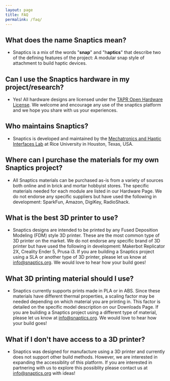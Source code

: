 ```yaml
---
layout: page
title: FAQ
permalink: /faq/
---
```


## What does the name Snaptics mean?
- Snaptics is a mix of the words "**snap**" and "h**aptics**" that describe two of the defining features of the project: A modular snap style of attachment to build haptic devices.

## Can I use the Snaptics hardware in my project/research?
- Yes! All hardware designs are licensed under the [TAPR Open Hardware License](https://tapr.org/the-tapr-open-hardware-license/). We welcome and encourage any use of the snaptics platform and we hope you share with us your experiences.

## Who maintains Snaptics?
- Snaptics is developed and maintained by the [Mechatronics and Haptic Interfaces Lab](https://mahilab.rice.edu/) at Rice University in Houston, Texas, USA.

## Where can I purchase the materials for my own Snaptics project?
- All Snaptics materials can be purchased as-is from a variety of sources both online and in brick and mortar hobbyist stores. The specific materials needed for each module are listed in our Hardware Page. We do not endorse any specific suppliers but have used the following in development: SparkFun, Amazon, DigiKey, RadioShack.

## What is the best 3D printer to use?
- Snaptics designs are intended to be printed by any Fused Deposition Modeling (FDM) style 3D printer. These are the most common type of 3D printer on the market. We do not endorse any specific brand of 3D printer but have used the following in development: Makerbot Replicator 2X, Creality Ender 5, Prusa i3. If you are building a Snaptics project using a SLA or another type of 3D printer, please let us know at info@snaptics.org. We would love to hear how your build goes!

## What 3D printing material should I use?
- Snaptics currently supports prints made in PLA or in ABS. Since these materials have different thermal properties, a scaling factor may be needed depending on which material you are printing in. This factor is detailed on the specific model description on our Downloads Page. If you are building a Snaptics project using a different type of material, please let us know at info@snaptics.org. We would love to hear how your build goes! 

## What if I don't have access to a 3D printer?
- Snaptics was designed for manufacture using a 3D printer and currently does not support other build methods. However, we are interested in expanding the accessiblity of this platform. If you are interested in partnering with us to explore this possiblity please contact us at info@snaptics.org with ideas! 
